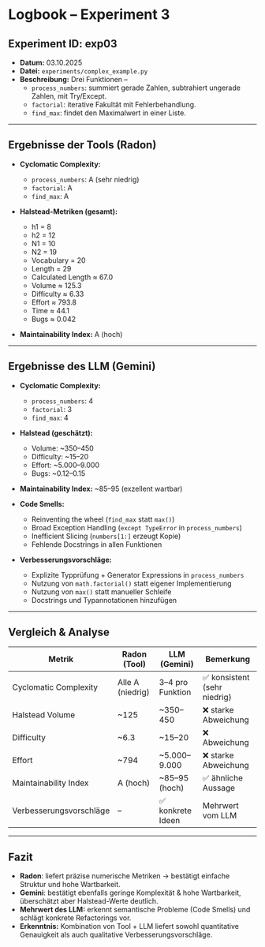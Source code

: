 # Logbook – Experiment 3

## Experiment ID: exp03
- **Datum:** 03.10.2025  
- **Datei:** `experiments/complex_example.py`  
- **Beschreibung:** Drei Funktionen –  
  - `process_numbers`: summiert gerade Zahlen, subtrahiert ungerade Zahlen, mit Try/Except.  
  - `factorial`: iterative Fakultät mit Fehlerbehandlung.  
  - `find_max`: findet den Maximalwert in einer Liste.  

---

## Ergebnisse der Tools (Radon)
- **Cyclomatic Complexity:**  
  - `process_numbers`: A (sehr niedrig)  
  - `factorial`: A  
  - `find_max`: A  

- **Halstead-Metriken (gesamt):**  
  - h1 = 8  
  - h2 = 12  
  - N1 = 10  
  - N2 = 19  
  - Vocabulary = 20  
  - Length = 29  
  - Calculated Length ≈ 67.0  
  - Volume ≈ 125.3  
  - Difficulty ≈ 6.33  
  - Effort ≈ 793.8  
  - Time ≈ 44.1  
  - Bugs ≈ 0.042  

- **Maintainability Index:** A (hoch)  

---

## Ergebnisse des LLM (Gemini)
- **Cyclomatic Complexity:**  
  - `process_numbers`: 4  
  - `factorial`: 3  
  - `find_max`: 4  

- **Halstead (geschätzt):**  
  - Volume: ~350–450  
  - Difficulty: ~15–20  
  - Effort: ~5.000–9.000  
  - Bugs: ~0.12–0.15  

- **Maintainability Index:** ~85–95 (exzellent wartbar)  

- **Code Smells:**  
  - Reinventing the wheel (`find_max` statt `max()`)  
  - Broad Exception Handling (`except TypeError` in `process_numbers`)  
  - Inefficient Slicing (`numbers[1:]` erzeugt Kopie)  
  - Fehlende Docstrings in allen Funktionen  

- **Verbesserungsvorschläge:**  
  - Explizite Typprüfung + Generator Expressions in `process_numbers`  
  - Nutzung von `math.factorial()` statt eigener Implementierung  
  - Nutzung von `max()` statt manueller Schleife  
  - Docstrings und Typannotationen hinzufügen  

---

## Vergleich & Analyse
| Metrik                  | Radon (Tool)       | LLM (Gemini)            | Bemerkung |
|--------------------------|--------------------|-------------------------|-----------|
| Cyclomatic Complexity    | Alle A (niedrig)   | 3–4 pro Funktion        | ✅ konsistent (sehr niedrig) |
| Halstead Volume          | ~125               | ~350–450                | ❌ starke Abweichung |
| Difficulty               | ~6.3               | ~15–20                  | ❌ Abweichung |
| Effort                   | ~794               | ~5.000–9.000            | ❌ starke Abweichung |
| Maintainability Index    | A (hoch)           | ~85–95 (hoch)           | ✅ ähnliche Aussage |
| Verbesserungsvorschläge  | –                  | ✅ konkrete Ideen        | Mehrwert vom LLM |

---

## Fazit
- **Radon**: liefert präzise numerische Metriken → bestätigt einfache Struktur und hohe Wartbarkeit.  
- **Gemini**: bestätigt ebenfalls geringe Komplexität & hohe Wartbarkeit, überschätzt aber Halstead-Werte deutlich.  
- **Mehrwert des LLM:** erkennt semantische Probleme (Code Smells) und schlägt konkrete Refactorings vor.  
- **Erkenntnis:** Kombination von Tool + LLM liefert sowohl quantitative Genauigkeit als auch qualitative Verbesserungsvorschläge.  
